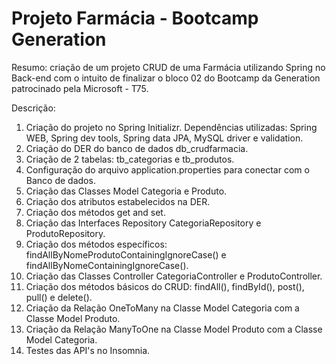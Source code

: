 # Projeto Farmácia - Bootcamp Generation

Resumo: criação de um projeto CRUD de uma Farmácia utilizando Spring no Back-end com o intuito de finalizar o bloco 02 do Bootcamp da Generation patrocinado pela Microsoft - T75.

Descrição: 
1. Criação do projeto no Spring Initializr. Dependências utilizadas: Spring WEB, Spring dev tools, Spring data JPA, MySQL driver e validation.
2. Criação do DER do banco de dados db_crudfarmacia.
3. Criação de 2 tabelas: tb_categorias e tb_produtos.
4. Configuração do arquivo application.properties para conectar com o Banco de dados.
6. Criação das Classes Model Categoria e Produto.
7. Criação dos atributos estabelecidos na DER.
8. Criação dos métodos get and set.
9. Criação das Interfaces Repository CategoriaRepository e ProdutoRepository.
10. Criação dos métodos específicos: findAllByNomeProdutoContainingIgnoreCase() e findAllByNomeContainingIgnoreCase().
11. Criação das Classes Controller CategoriaController e ProdutoController.
12. Criação dos métodos básicos do CRUD: findAll(), findById(), post(), pull() e delete().
13. Criação da Relação OneToMany na Classe Model Categoria com a Classe Model Produto.
14. Criação da Relação ManyToOne na Classe Model Produto com a Classe Model Categoria.
15. Testes das API's no Insomnia.
